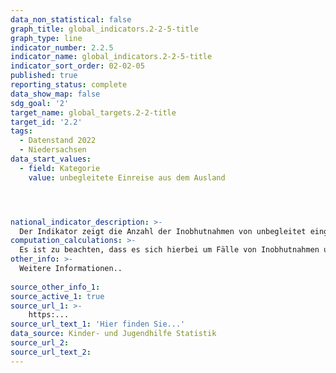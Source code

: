 ```yaml
---
data_non_statistical: false
graph_title: global_indicators.2-2-5-title
graph_type: line
indicator_number: 2.2.5
indicator_name: global_indicators.2-2-5-title
indicator_sort_order: 02-02-05
published: true
reporting_status: complete
data_show_map: false
sdg_goal: '2'
target_name: global_targets.2-2-title
target_id: '2.2'
tags:
  - Datenstand 2022
  - Niedersachsen
data_start_values:
  - field: Kategorie
    value: unbegleitete Einreise aus dem Ausland




national_indicator_description: >-
  Der Indikator zeigt die Anzahl der Inobhutnahmen von unbegleitet eingereisten Kindern und Jugendlichen (§42 SGB VII) differenziert nach Altersgruppen in Niedersachsen. Diese Maßnahme kann sowohl in regulärer als auch in vorläufiger Form erfolgen, um das Wohl eines Kindes oder Jugendlichen zu schützen. Neben der Verteilung über die Altersgruppen wird eine Unterscheidung in vorläufige und reguläre Inobhutnahmen dargestellt.
computation_calculations: >-
  Es ist zu beachten, dass es sich hierbei um Fälle von Inobhutnahmen und nicht um einzelne Personen handelt.
other_info: >-
  Weitere Informationen..
  
source_other_info_1:  
source_active_1: true
source_url_1: >-
    https:...
source_url_text_1: 'Hier finden Sie...'
data_source: Kinder- und Jugendhilfe Statistik
source_url_2: 
source_url_text_2: 
---
```

